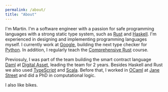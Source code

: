 ```yaml
---
permalink: /about/
title: "About"
---
```


I'm Martin. I'm a software engineer with a passion for safe programming languages with a strong static type system, such as [Rust](https://www.rust-lang.org/) and [Haskell](https://www.haskell.org/). I'm experienced in designing and implementing programming languages myself. I currently work at [Google](https://about.google/), building the next type checker for [Python](https://www.python.org/). In addition, I regularly teach the [Comprehensive Rust](https://google.github.io/comprehensive-rust/) course.

Previosuly, I was part of the team building the smart contract language [Daml](https://www.digitalasset.com/developers/) at [Digital Asset](https://www.digitalasset.com/), leading the team for 2 years. Besides Haskell and Rust we also used [TypeScript](https://www.typescriptlang.org/) and [Scala](https://scala-lang.org/). Before that, I worked in [OCaml](https://ocaml.org/) at [Jane Street](https://www.janestreet.com/) and did a PhD in computational logic.

I also like bikes.
